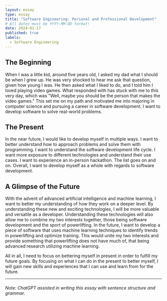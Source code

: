 ```yaml
---
layout: essay
type: essay
title: "Software Engineering: Personal and Professional Development"
# All dates must be YYYY-MM-DD format!
date: 2024-01-17
published: true
labels:
  - Software Engineering
---
```

## The Beginning
When I was a little kid, around five years old, I asked my dad what I should be when I grew up. He was very shocked to hear me ask that question, given how young I was. He then asked what I liked to do, and I told him I loved playing video games. What responded with has stuck with me to this very day, which was "Well, maybe you should be the person that makes the video games." This set me on my path and motivated me into majoring in computer science and pursuing a career in software development. I want to develop software to solve real-world problems.

## The Present
In the near future, I would like to develop myself in multiple ways. I want to better understand how to approach problems and solve them with programming. I want to understand the software development life cycle. I want more exposure to different technologies and understand their use cases. I want to experience an in-person hackathon. The list goes on and on. Overall, I want to develop myself as a whole with regards to software development.  

## A Glimpse of the Future
With the advent of advanced artificial intelligence and machine learning, I want to better my understanding of how they work on a deeper level. By understanding these new and exciting technologies, I will be more valuable and versatile as a developer. Understanding these technologies will also allow me to combine my two interests together, those being software development and the sport of powerlifting. In the future, I want to develop a piece of software that uses machine learning techniques to identify trends in powerlifting and optimize training. This would unite my two interests and provide something that powerlifting does not have much of, that being advanced research utilizing machine learning. 

All in all, I need to focus on bettering myself in present in order to fulfill my future goals. By focusing on what I can do in the present to better myself, I will gain new skills and experiences that I can use and learn from for the future. 

<hr>

###### Note: ChatGPT assisted in writing this essay with sentence structure and grammar.
